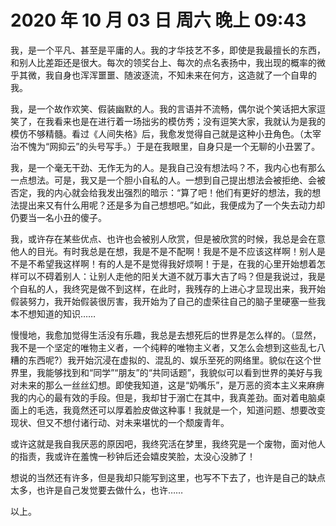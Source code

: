 # 2020 年 10 月 03 日  周六  晚上 09:43

我，是一个平凡、甚至是平庸的人。我的才华技艺不多，即使是我最擅长的东西，和别人比差距还是很大。每次的领奖台上、每次的点名表扬中，我出现的概率的微乎其微，我自身也浑浑噩噩、随波逐流，不知未来在何方，这造就了一个自卑的我。

我，是一个故作欢笑、假装幽默的人。我的言语并不流畅，偶尔说个笑话把大家逗笑了，在我看来也是在进行着一场拙劣的模仿秀；没有逗笑大家，我就认为是我的模仿不够精髓。看过《人间失格》后，我愈发觉得自己就是这种小丑角色。（太宰治不愧为“网抑云”的头号写手。）于是在我眼里，自身只是一个无聊的小丑罢了。

我，是一个毫无干劲、无作无为的人。是我自己没有想法吗？不，我内心也有那么一点想法。可是，我又是一个胆小自私的人。一想到自己提出想法会被拒绝、会被否定，我的内心就会给我发出强烈的暗示：“算了吧！他们有更好的想法，我的想法提出来又有什么用呢？还是多为自己想想吧。”如此，我便成为了一个失去动力却仍要当一名小丑的傻子。

我，或许存在某些优点、也许也会被别人欣赏，但是被欣赏的时候，我总是会在意他人的目光。有时我总是在想，我是不是不配啊！我是不是不应该这样啊！别人是不是不希望我这样啊！有的人是不是觉得我好烦啊！于是，在我的心里开始想着怎样可以不碍着别人：让别人走他的阳关大道不就万事大吉了吗？但是我说过，我是个自私的人，我终究是做不到这样，在此时，我残存的上进心才显现出来，我开始假装努力，我开始假装很厉害，我开始为了自己的虚荣往自己的脑子里硬塞一些我本不想知道的知识……

慢慢地，我愈加觉得生活没有乐趣，我总是去想死后的世界是怎么样的。（显然，我不是一个坚定的唯物主义者，一个纯粹的唯物主义者，又怎么会想到这些乱七八糟的东西呢?）我开始沉浸在虚拟的、混乱的、娱乐至死的网络里。貌似在这个世界里，我能够找到和“同学”“朋友”的“共同话题”，我貌似可以看到世界的美好与我对未来的那么一丝丝幻想。即使我知道，这是“奶嘴乐”，是万恶的资本主义来麻痹我的内心的最有效的手段。但是，我却甘于溺亡在其中，我真差劲。面对着电脑桌面上的毛选，我竟然还可以厚着脸皮做这种事！我就是一个，知道问题、想要改变现状、但又不想付诸行动、对未来堪忧的一个颓废青年。

或许这就是我自我厌恶的原因吧，我终究活在梦里，我终究是一个废物，面对他人的指责，我或许在羞愧一秒钟后还会嬉皮笑脸，太没心没肺了！

想说的当然还有许多，但是我却只能写到这里，也写不下去了，也许是自己的缺点太多，也许是自己发觉要去做什么，也许……

以上。
